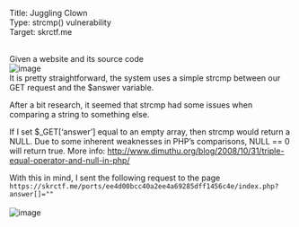 Title: Juggling Clown <br>
Type: strcmp() vulnerability <br>
Target: skrctf.me <br><br>

Given a website and its source code <br>
![image](https://user-images.githubusercontent.com/63649797/188128894-fb2739bf-d7f2-4e6c-98b0-c07a09e37aa4.png) <br>
It is pretty straightforward, the system uses a simple strcmp between our GET request and the $answer variable. <br>

After a bit research, it seemed that strcmp had some issues when comparing a string to something else. <br>

If I set $_GET[‘answer’] equal to an empty array, then strcmp would return a NULL. Due to some inherent weaknesses in PHP’s comparisons, NULL == 0 will return true. More info: http://www.dimuthu.org/blog/2008/10/31/triple-equal-operator-and-null-in-php/

With this in mind, I sent the following request to the page <br>
`https://skrctf.me/ports/ee4d00bcc40a2ee4a69285dff1456c4e/index.php?answer[]=""` <br><br>
![image](https://user-images.githubusercontent.com/63649797/188129781-dd0f0bbe-f222-4929-94b7-0d2f3e6250d3.png)
